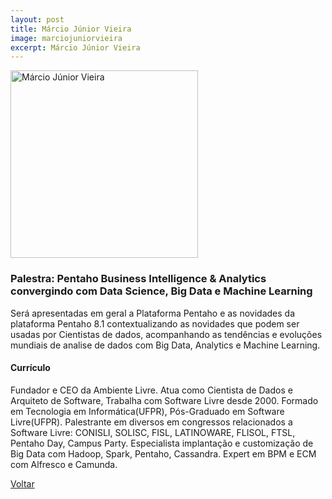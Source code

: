 ```yaml
---
layout: post
title: Márcio Júnior Vieira
image: marciojuniorvieira
excerpt: Márcio Júnior Vieira
---
```

<p><img src="{{ site.baseurl }}/convidados/{{ page.image }}.jpg" alt="Márcio Júnior Vieira" height="300" width="300"/></p>

### Palestra: Pentaho Business Intelligence & Analytics convergindo com Data Science, Big Data e Machine Learning

Será apresentadas em geral a Plataforma Pentaho e as novidades da plataforma Pentaho 8.1 contextualizando as novidades que podem ser usadas por Cientistas de dados, acompanhando as tendências e evoluções mundiais de analise de dados com Big Data, Analytics e Machine Learning.

#### Currículo

Fundador e CEO da Ambiente Livre. Atua como Cientista de Dados e Arquiteto de Software, Trabalha com Software Livre desde 2000. Formado em Tecnologia em Informática(UFPR), Pós-Graduado em Software Livre(UFPR). Palestrante em diversos em congressos relacionados a Software Livre: CONISLI, SOLISC, FISL, LATINOWARE, FLISOL, FTSL, Pentaho Day, Campus Party. Especialista implantação e customização de Big Data com Hadoop, Spark, Pentaho, Cassandra. Expert em BPM e ECM com Alfresco e Camunda.

<a href="{{ site.baseurl }}/index.html">Voltar</a>
